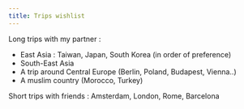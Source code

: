 ```yaml
---
title: Trips wishlist
---
```


Long trips with my partner :
- East Asia : Taiwan, Japan, South Korea (in order of preference)
- South-East Asia 
- A trip around Central Europe (Berlin, Poland, Budapest, Vienna..)
- A muslim country (Morocco, Turkey)


Short trips with friends : Amsterdam, London, Rome, Barcelona